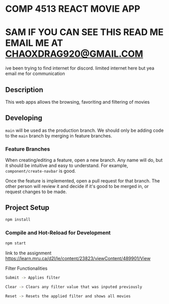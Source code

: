 # COMP 4513 REACT MOVIE APP

# SAM IF YOU CAN SEE THIS READ ME EMAIL ME AT CHAOXDRAG920@GMAIL.COM
ive been trying to find internet for discord. limited internet here but yea email me for communication 

## **Description**
This web apps allows the browsing, favoriting and filtering of movies

## **Developing** 
`main` will be used as the production branch. We should only be adding code to the `main` branch by merging in feature branches.

### Feature Branches
When creating/editing a feature, open a new branch. Any name will do, but it should be intuitive and easy to understand. For example, `component/create-navbar` is good.

Once the feature is implemented, open a pull request for that branch. The other person will review it and decide if it's good to be merged in, or request changes to be made.
 
## Project Setup

```sh
npm install
```

### Compile and Hot-Reload for Development

```sh
npm start
```
link to the assignment 
https://learn.mru.ca/d2l/le/content/23823/viewContent/489901/View 

Filter Functionalities
```sh
Submit -> Applies filter
```
```sh
Clear -> Clears any filter value that was inputed previously
```
```sh
Reset -> Resets the applied filter and shows all movies
```
